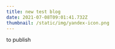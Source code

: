 ```yaml
---
title: new test blog
date: 2021-07-08T09:01:41.732Z
thumbnail: /static/img/yandex-icon.png
---
```

to publish